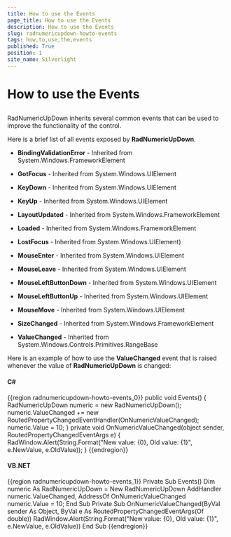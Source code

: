 ```yaml
---
title: How to use the Events
page_title: How to use the Events
description: How to use the Events
slug: radnumericupdown-howto-events
tags: how,to,use,the,events
published: True
position: 1
site_name: Silverlight
---
```


# How to use the Events



## 

RadNumericUpDown inherits several common events that can be used to improve the functionality of the control.

Here is a brief list of all events exposed by __RadNumericUpDown__.

* __BindingValidationError__ - Inherited from System.Windows.FrameworkElement

* __GotFocus__ - Inherited from System.Windows.UIElement

* __KeyDown__ - Inherited from System.Windows.UIElement

* __KeyUp__ - Inherited from System.Windows.UIElement 

* __LayoutUpdated__ - Inherited from System.Windows.FrameworkElement

* __Loaded__ - Inherited from System.Windows.FrameworkElement 

* __LostFocus__ - Inherited from System.Windows.UIElement)  

* __MouseEnter__ - Inherited from System.Windows.UIElement

* __MouseLeave__ - Inherited from System.Windows.UIElement

* __MouseLeftButtonDown__ - Inherited from System.Windows.UIElement

* __MouseLeftButtonUp__ - Inherited from System.Windows.UIElement

* __MouseMove__ - Inherited from System.Windows.UIElement

* __SizeChanged__ - Inherited from System.Windows.FrameworkElement

* __ValueChanged__ - Inherited from System.Windows.Controls.Primitives.RangeBase

Here is an example of how to use the __ValueChanged__ event that is raised whenever the value of __RadNumericUpDown__ is changed:

#### __C#__

{{region radnumericupdown-howto-events_0}}
	public void Events()
	        {
	            RadNumericUpDown numeric = new RadNumericUpDown();
	            numeric.ValueChanged += new RoutedPropertyChangedEventHandler<double>(OnNumericValueChanged);
	            numeric.Value = 10;
	        }
	        private void OnNumericValueChanged(object sender, RoutedPropertyChangedEventArgs<double> e)
	        {
	             RadWindow.Alert(String.Format("New value: {0}, Old value: {1}", e.NewValue, e.OldValue));
	        }
	{{endregion}}



#### __VB.NET__

{{region radnumericupdown-howto-events_1}}
	Private Sub Events()
	        Dim numeric As RadNumericUpDown = New RadNumericUpDown
	        AddHandler numeric.ValueChanged, AddressOf OnNumericValueChanged
	        numeric.Value = 10;
	    End Sub
	    Private Sub OnNumericValueChanged(ByVal sender As Object, ByVal e As RoutedPropertyChangedEventArgs(Of double))
	        RadWindow.Alert(String.Format("New value: {0}, Old value: {1}", e.NewValue, e.OldValue))
	    End Sub
	{{endregion}}




